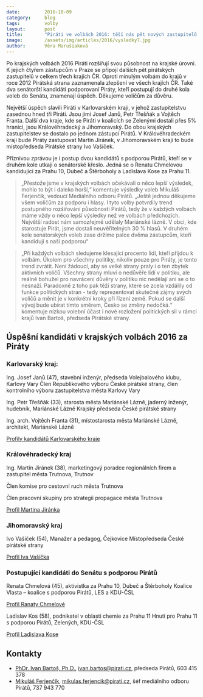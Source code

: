 ```yaml
---
date:         2016-10-09
category:     blog
tags:         volby
layout:       post
title:        "Piráti ve volbách 2016: těší nás pět nových zastupitelů v krajích a dva senátorští kandidáti v druhém kole."
image:        /assets/img/articles/2016/vysledky7.jpg
author:       Věra Marušiaková
---
```


Po krajských volbách 2016 Piráti rozšiřují svou působnost na krajské úrovni. K jejich čtyřem zástupcům v Praze se připojí dalších pět pirátských zastupitelů v celkem třech krajích ČR. Oproti minulým volbám do krajů v roce 2012 Pirátská strana zaznamenala zlepšení ve všech krajích ČR. Také dva senátorští kandidáti podporovaní Piráty, kteří postupují do druhé kola voleb do Senátu, znamenají úspěch. Děkujeme voličům za důvěru.

Největší úspěch slavili Piráti v Karlovarském kraji, v jehož zastupitelstvu zasednou hned tři Piráti. Jsou jimi Josef Janů, Petr Třešňák a Vojtěch Franta. Další dva kraje, kde se Piráti v koalicích se Zelenými dostali přes 5% hranici, jsou Královéhradecký a Jihomoravský. Do obou krajských zastupitelstev se dostalo po jednom zástupci Pirátů. V Královéhradeckém kraji bude Piráty zastupovat Martin Jiránek, v Jihomoravském kraji to bude místopředseda Pirátské strany Ivo Vašíček.

Příznivou zprávou je i postup dvou kandidátů s podporou Pirátů, kteří se v druhém kole utkají o senátorské křeslo. Jedná se o Renatu Chmelovou kandidující za Prahu 10, Dubeč a Štěrboholy a Ladislava Kose za Prahu 11.

> „Přestože jsme v krajských volbách očekávali o něco lepší výsledek, mohlo to být i daleko horší,“ komentuje výsledky voleb Mikuláš Ferjenčík, vedoucí Mediálního odboru Pirátů. „Ještě jednou děkujeme všem voličům za podporu i hlasy. I tyto volby potvrdily trend postupného rozšiřování působnosti Pirátů, tedy že v každých volbách máme vždy o něco lepší výsledky než ve volbách předchozích. Největší radost nám samozřejmě udělaly Mariánské lázně. V obci, kde starostuje Pirát, jsme dostali neuvěřitelných 30 % hlasů. V druhém kole senátorských voleb zase držíme palce dvěma zástupcům, kteří kandidují s naší podporou“

> „Při každých volbách sledujeme klesající procento lidí, kteří přijdou k volbám. Úkolem pro všechny politiky, nikoliv pouze pro Piráty, je tento trend zvrátit. Není žádoucí, aby se velké strany praly i o ten zbytek aktivních voličů. Všechny strany mluví o nedůvěře lidí v politiku, ale reálně bohužel pro navrácení důvěry v politiku nic nedělají ani se o to nesnaží. Paradoxně z toho pak těží strany, které se zcela vzdálily od funkce politických stran - tedy reprezentovat skutečné zájmy svých voličů a měnit je v konkrétní kroky při řízení země. Pokud se další vývoj bude ubírat tímto směrem, Česko se změny nedočká.“ komentuje nízkou volební účast i nové rozložení politických sil v rámci krajů Ivan Bartoš, předseda Pirátské strany.

## Úspěšní kandidáti v krajských volbách 2016 za Piráty

### Karlovarský kraj:

Ing. Josef Janů (47), stavební inženýr, předseda Volejbalového klubu, Karlovy Vary
Člen Republikového výboru České pirátské strany, člen kontrolního výboru zastupitelstva města Karlovy Vary

Ing. Petr Třešňák (33), starosta města Mariánské Lázně, jaderný inženýr, hudebník, Mariánské Lázně
Krajský předseda České pirátské strany

Ing. arch. Vojtěch Franta (31), místostarosta města Mariánské Lázně, architekt, Mariánské Lázně

[Profily kandidátů Karlovarského kraje](http://piratikvk.cz/)

### Královéhradecký kraj

Ing. Martin Jiránek (38), marketingový poradce regionálních firem a zastupitel města Trutnova, Trutnov

Člen komise pro cestovní ruch města Trutnova

Člen pracovní skupiny pro strategii propagace města Trutnova

[Profil Martina Jiránka](http://www.piratiazeleni.cz/kandidati/martin_jiranek)

### Jihomoravský kraj

Ivo Vašíček (54), Manažer a pedagog, Čejkovice
Místopředseda České pirátské strany

[Profil Iva Vašíčka](http://www.zeleniapiratijmk.cz/vasicek/)

### Postupující kandidáti do Senátu s podporou Pirátů

Renata Chmelová (45), aktivistka za Prahu 10, Dubeč a Štěrboholy Koalice Vlasta – koalice s podporou Pirátů, LES a KDU-ČSL

[Profil Ranaty Chmelové](http://www.renatachmelova.cz/)

Ladislav Kos (58), podnikatel v oblasti chemie za Prahu 11 Hnutí pro Prahu 11 s podporou Pirátů, Zelených, KDU-ČSL

[Profil Ladislava Kose](http://www.kosdosenatu.cz/)

## Kontakty

* [PhDr. Ivan Bartoš, Ph.D.](https://www.pirati.cz/lide/ivan_bartos), [ivan.bartos@pirati.cz](mailto:ivan.bartos@pirati.cz), předseda Pirátů, 603 415 378
* [Mikuláš Ferjenčík](https://www.pirati.cz/lide/mikulas_ferjencik), [mikulas.ferjencik@pirati.cz](mailto:mikulas.ferjencik@pirati.cz), šéf mediálního odboru Pirátů, 737 943 770
